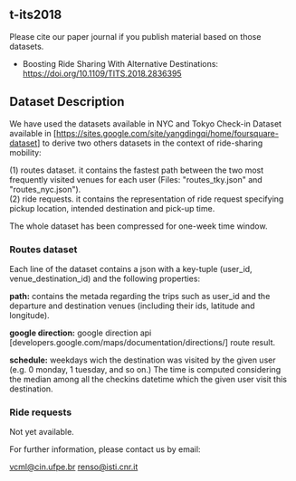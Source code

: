 ## t-its2018


Please cite our paper journal if you publish material based on those datasets.
* Boosting Ride Sharing With Alternative Destinations: https://doi.org/10.1109/TITS.2018.2836395

## Dataset Description

We have used the datasets available in NYC and Tokyo Check-in Dataset available in [https://sites.google.com/site/yangdingqi/home/foursquare-dataset] to derive two others datasets in the context of ride-sharing mobility: 

(1) routes dataset. it contains the fastest path between the two most frequently visited venues for each user (Files: "routes_tky.json" and "routes_nyc.json"). <br>
(2) ride requests. it contains the representation of ride request specifying pickup location, intended destination and pick-up time.  

The whole dataset has been compressed for one-week time window.

### Routes dataset

Each line of the dataset contains a json with a key-tuple (user_id, venue_destination_id) and the following properties:

**path:** contains the metada regarding the trips such as user_id and the departure and destination venues (including their ids, latitude and longitude).

**google direction:** google direction api [developers.google.com/maps/documentation/directions/] route result. 

**schedule:** weekdays wich the destination was visited by the given user (e.g. 0 monday, 1 tuesday, and so on.) 
The time is computed considering the median among all the checkins datetime which the given user visit this destination. 


### Ride requests

Not yet available.



For further information, please contact us by email:

vcml@cin.ufpe.br
renso@isti.cnr.it
